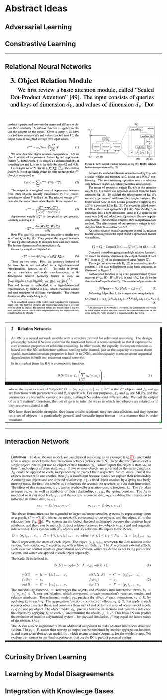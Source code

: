 # Abstract Ideas

## Adversarial Learning

## Constrastive Learning
---
## Relational Neural Networks

![](2020-07-21-05-40-55.png)


![](2020-07-21-05-41-35.png)

---
![](2020-07-22-01-50-36.png)

---
## Interaction Network

![](2020-07-22-01-52-13.png)
---
## Curiosity Driven Learning

## Learning by Model Disagreements

## Integration with Knowledge Bases
